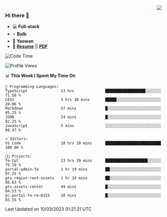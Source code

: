 <img align="right" src="https://github-readme-stats.vercel.app/api?username=LolipopJ&show_icons=true&count_private=true&hide_title=true&include_all_commits=true&theme=vue">

### Hi there 👋

- :computer: **Full-stack**
- :star: **Bulb**
- :pill: **Yaowan**
- :milky_way: [**Resume**](https://lolipopj.github.io/resume/) || [**PDF**](https://cdn.jsdelivr.net/gh/lolipopj/resume/export/resume-en.pdf)

<!--START_SECTION:waka-->
![Code Time](http://img.shields.io/badge/Code%20Time-1%2C027%20hrs%2014%20mins-blue)

![Profile Views](http://img.shields.io/badge/Profile%20Views-32-blue)

📊 **This Week I Spent My Time On** 

```text
💬 Programming Languages: 
TypeScript               13 hrs              ██████████████████░░░░░░░   71.58 % 
LESS                     3 hrs 38 mins       █████░░░░░░░░░░░░░░░░░░░░   20.06 % 
Markdown                 57 mins             █░░░░░░░░░░░░░░░░░░░░░░░░   05.25 % 
JSON                     24 mins             █░░░░░░░░░░░░░░░░░░░░░░░░   02.25 % 
JavaScript               5 mins              ░░░░░░░░░░░░░░░░░░░░░░░░░   00.47 % 

🔥 Editors: 
VS Code                  18 hrs 10 mins      █████████████████████████   100.00 % 

🐱‍💻 Projects: 
fe-tpl                   13 hrs 39 mins      ███████████████████░░░░░░   75.19 % 
portal-admin-fe          1 hr 19 mins        ██░░░░░░░░░░░░░░░░░░░░░░░   07.25 % 
gts-region-root-assets   1 hr 14 mins        ██░░░░░░░░░░░░░░░░░░░░░░░   06.83 % 
gts-assets-center        49 mins             █░░░░░░░░░░░░░░░░░░░░░░░░   04.53 % 
pc-portal-fe-re-6315     38 mins             █░░░░░░░░░░░░░░░░░░░░░░░░   03.55 % 
```


 Last Updated on 10/03/2023 01:21:31 UTC
<!--END_SECTION:waka-->
